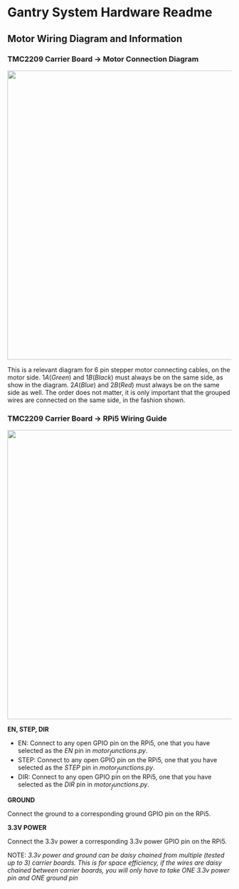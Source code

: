 # Gantry System Hardware Readme

## Motor Wiring Diagram and Information

### TMC2209 Carrier Board $\rightarrow$ Motor Connection Diagram
<img src="https://github.com/user-attachments/assets/49e3a8bd-048e-41e9-b77b-b238d9b5d681" width="650"/>

This is a relevant diagram for 6 pin stepper motor connecting cables, on the motor side. $1A (Green)$ and $1B (Black)$ must always be on the same side, as show in the diagram. $2A (Blue)$ and $2B (Red)$ must always be on the same side as well. The order does not matter, it is only important that the grouped wires are connected on the same side, in the fashion shown.

### TMC2209 Carrier Board $\rightarrow$ RPi5 Wiring Guide
<img src="https://github.com/user-attachments/assets/f501f416-310e-4cc3-bd5a-4eb8b1e688c3" width="650"/>

**EN, STEP, DIR**
- EN: Connect to any open GPIO pin on the RPi5, one that you have selected as the $EN$ pin in $motor_functions.py$.
- STEP: Connect to any open GPIO pin on the RPi5, one that you have selected as the $STEP$ pin in $motor_functions.py$.
- DIR: Connect to any open GPIO pin on the RPi5, one that you have selected as the $DIR$ pin in $motor_functions.py$.

**GROUND**

Connect the ground to a corresponding ground GPIO pin on the RPi5.

**3.3V POWER**

Connect the 3.3v power a corresponding 3.3v power GPIO  pin on the RPi5.

NOTE: *3.3v power and ground can be daisy chained from multiple (tested up to 3) carrier boards. This is for space efficiency, if the wires are daisy chained between carrier boards, you will only have to take ONE 3.3v power pin and ONE ground pin* 
